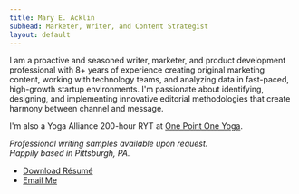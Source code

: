 ```yaml
---
title: Mary E. Acklin
subhead: Marketer, Writer, and Content Strategist
layout: default
---
```


I am a proactive and seasoned writer, marketer, and product development professional with 8+ years of experience creating original marketing content, working with technology teams, and analyzing data in fast-paced, high-growth startup environments. I'm passionate about identifying, designing, and implementing innovative editorial methodologies that create harmony between channel and message.

I'm also a Yoga Alliance 200-hour RYT at <a href="https://www.onepointoneyoga.com/" target="_blank" class="link dark-blue no-underline underline-hover">One Point One Yoga</a>.

_Professional writing samples available upon request.  
Happily based in Pittsburgh, PA._

- <a href="{{ site.baseurl }}{% link /files/Resume-MaryAcklin.pdf %}" class="link dark-blue no-underline underline-hover">Download R&eacute;sum&eacute;</a>
- <a href="mailto:{{ site.email }}" class="link dark-blue no-underline underline-hover">Email Me</a>
